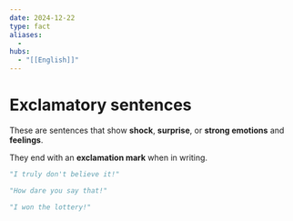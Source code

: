 ```yaml
---
date: 2024-12-22
type: fact
aliases:
  -
hubs:
  - "[[English]]"
---
```


# Exclamatory sentences

These are sentences that show **shock**, **surprise**, or **strong emotions** and **feelings**.

They end with an **exclamation mark** when in writing.

```py
"I truly don't believe it!"

"How dare you say that!"

"I won the lottery!"

```
